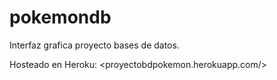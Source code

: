 # pokemondb
Interfaz grafica proyecto bases de datos.

Hosteado en Heroku: <proyectobdpokemon.herokuapp.com/>
